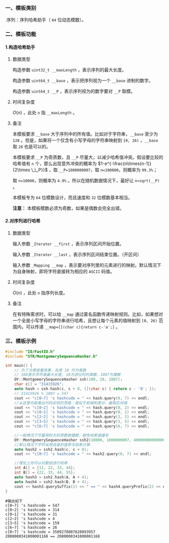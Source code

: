 ### 一、模板类别

​	序列：序列哈希助手（ `64` 位动态模数）。

### 二、模板功能

#### 1.构造哈希助手

1. 数据类型

   构造参数 `uint32_t __maxLength` ，表示序列的最大长度。

   构造参数 `uint64_t __base` ，表示把序列视为一个 `__base` 进制的数字。

   构造参数 `uint64_t __P` ，表示序列视为的数字要对 `__P` 取模。

2. 时间复杂度

   $O(n)$ ，此处 `n` 指 `__maxLength` 。

3. 备注

   本模板要求 `__base` 大于序列中的所有值。比如对于字符串，`__base` 至少为 `128` 。但是，如果将一个仅含有小写字母的字符串映射到 `[0, 26)` ，`__base` 取 `26` 也是可以的。

   本模板要求 `__P` 为奇质数，且 `__P` 尽量大，以减少哈希值冲突。假设要比较的哈希值有 `n` 个，那么出现意外冲突的概率为 $1-e^{-\frac{n\times(n-1)}{2\times \_\_P}}$ ，取 `__P=1000000007`，取 `n=100000`，则概率为 `99.3%`；
   
   取 `n=10000`，则概率为 `4.9%` 。所以在随机数据情况下，最好让 `n<sqrt(__P)` 。
   
   本模板专为 `64` 位模数设计，而且速度和 `32` 位模数基本相当。
   
   **注意：** 本模板模数必须为奇数，如果是偶数会完全出错。

#### 2.对序列进行哈希

1. 数据类型

   输入参数 `_Iterator __first` ，表示序列区间开始位置。

   输入参数 `_Iterator __last` ，表示序列区间结束位置。（开区间）

   输入参数 `_Mapping __map` ，表示要对序列里的元素进行的映射。默认情况下为自身映射，即将字符直接转为相应的 `ASCII` 码值。

2. 时间复杂度

   $O(n)$ ，此处 `n` 指序列长度。

3. 备注

   在有特殊需求时，可以给 `__map` 通过匿名函数传递映射规则。比如，如果想对一个全是小写字母的字符串进行哈希，且想让每个元素的值映射到 `[0, 26)` 范围内，可以传递 `__map=[](char c){return c-'a';}` 。

### 三、模板示例

```c++
#include "IO/FastIO.h"
#include "STR/MontgomerySequenceHasher.h"

int main() {
    // 为了方便查看效果，先用 10 作为乘数
    // 100表示字符串最大长度, 10为进位时的乘数，1007为模数
    OY::MontgomerySequenceHasher ssh(100, 10, 1007);
    char c[] = "31415926";
    auto hash = ssh.hash(c, c + 8, [](char c) { return c - '0'; });
    // 31415926 % 1007 = 547
    cout << "c[0~7] 's hashcode = " << hash.query(0, 7) << endl;
    //从这里也能看出代码实现的思路：类似于前缀和差分，截取区间值
    cout << "c[0~2] 's hashcode = " << hash.query(0, 2) << endl;
    cout << "c[0~1] 's hashcode = " << hash.query(0, 1) << endl;
    cout << "c[2~2] 's hashcode = " << hash.query(2, 2) << endl;
    cout << "c[3~5] 's hashcode = " << hash.query(3, 5) << endl;
    cout << "c[6~7] 's hashcode = " << hash.query(6, 7) << endl;

    //一般情况下尽量用较大的质数做模数，避免哈希值撞车
    OY::MontgomerySequenceHasher ssh2(10000, 1000000007, 4000000000000000037);
    //默认情况下字符采用自身的值参与哈希计算
    auto hash2 = ssh2.hash(c, c + 8);
    cout << "c[0~7] 's hashcode = " << hash2.query(0, 7) << endl;

    //理论上你可以对数组进行哈希
    int A[] = {11, 22, 33, 44};
    int B[] = {22, 33, 44, 55};
    auto hash3 = ssh2.hash(A, A + 4);
    auto hash4 = ssh2.hash(B, B + 4);
    cout << hash3.querySuffix(1) << " == " << hash4.queryPrefix(2) << endl;
}
```

```
#输出如下
c[0~7] 's hashcode = 547
c[0~2] 's hashcode = 314
c[0~1] 's hashcode = 31
c[2~2] 's hashcode = 4
c[3~5] 's hashcode = 159
c[6~7] 's hashcode = 26
c[0~7] 's hashcode = 3509270807620893957
2000000341000001168 == 2000000341000001168

```

